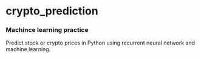 # crypto_prediction
### Machince learning practice

Predict stock or crypto prices in Python using recurrent neural network and machine learning.
